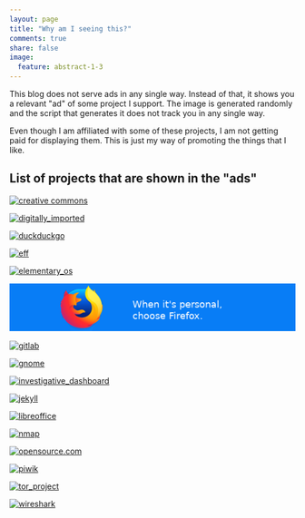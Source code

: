 ```yaml
---
layout: page
title: "Why am I seeing this?"
comments: true
share: false
image:
  feature: abstract-1-3
---
```


This blog does not serve ads in any single way. Instead of that, it shows you a relevant "ad" of some project I support. The image is generated randomly and the script that generates it does not track you in any single way.

Even though I am affiliated with some of these projects, I am not getting paid for displaying them. This is just my way of promoting the things that I like.

## List of projects that are shown in the "ads"

[![creative commons](../images/relevant/creative_commons.png)](https://donate.creativecommons.org/)

[![digitally_imported](../images/relevant/digitally_imported.png)](http://www.di.fm/)

[![duckduckgo](../images/relevant/duckduckgo.png)](https://duckduckgo.com/about)

[![eff](../images/relevant/eff.png)](https://www.eff.org/)

[![elementary_os](../images/relevant/elementary_os.png)](https://elementary.io/)

[![firefox](../images/relevant/firefox.png)](https://www.mozilla.org/en-US/firefox/new/)

[![gitlab](../images/relevant/gitlab.png)](https://about.gitlab.com/)

[![gnome](../images/relevant/gnome.png)](https://www.gnome.org/)

[![investigative_dashboard](../images/relevant/investigative_dashboard.png)](https://investigativedashboard.org/)

[![jekyll](../images/relevant/jekyll.png)](http://jekyllrb.com/)

[![libreoffice](../images/relevant/libreoffice.png)](https://www.libreoffice.org/)

[![nmap](../images/relevant/nmap.png)](https://nmap.org/)

[![opensource.com](../images/relevant/opensource.png)](https://opensource.com/)

[![piwik](../images/relevant/piwik.png)](https://piwik.org/)

[![tor_project](../images/relevant/tor_project.png)](https://www.torproject.org/)

[![wireshark](../images/relevant/wireshark.png)](https://wireshark.org/)
